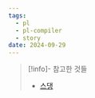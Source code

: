```yaml
---
tags:
  - pl
  - pl-compiler
  - story
date: 2024-09-29
---
```

> [!info]- 참고한 것들
> - [스댕](https://stackoverflow.com/a/77108541)

